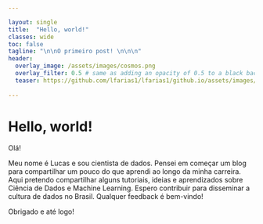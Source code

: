 ```yaml
---

layout: single
title:  "Hello, world!"
classes: wide
toc: false
tagline: "\n\nO primeiro post! \n\n\n"
header:
  overlay_image: /assets/images/cosmos.png
  overlay_filter: 0.5 # same as adding an opacity of 0.5 to a black background
  teaser: https://github.com/lfarias1/lfarias1/github.io/assets/images/cosmos.png
  
---
```


# Hello, world!

Olá!

Meu nome é Lucas e sou cientista de dados.
Pensei em começar um blog para compartilhar um pouco do que aprendi ao longo da minha carreira.
Aqui pretendo compartilhar alguns tutoriais, ideias e aprendizados sobre Ciência de Dados e Machine Learning. Espero contribuir para disseminar a cultura de dados no Brasil.
Qualquer feedback é bem-vindo!

Obrigado e até logo!
